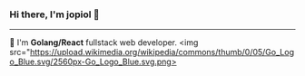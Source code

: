 ### Hi there, I'm jopiol 👋
-------------------
📏 I'm <strong>Golang/React</strong> fullstack web developer. <img src="https://upload.wikimedia.org/wikipedia/commons/thumb/0/05/Go_Logo_Blue.svg/2560px-Go_Logo_Blue.svg.png>

